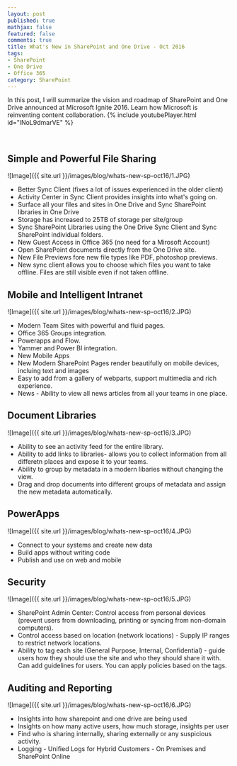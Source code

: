 ```yaml
---
layout: post
published: true
mathjax: false
featured: false
comments: true
title: What's New in SharePoint and One Drive - Oct 2016
tags:
- SharePoint
- One Drive
- Office 365
category: SharePoint
---
```

In this post, I will summarize the vision and roadmap of SharePoint and One Drive announced at Microsoft Ignite 2016. Learn how Microsoft is reinventing content collaboration.
{% include youtubePlayer.html id="lNoL9dmarVE" %}  

<br>

## Simple and Powerful File Sharing

![Image]({{ site.url }}/images/blog/whats-new-sp-oct16/1.JPG)

- Better Sync Client (fixes a lot of issues experienced in the older client)
- Activity Center in Sync Client provides insights into what's going on.
- Surface all your files and sites in One Drive and Sync SharePoint libraries in One Drive
- Storage has increased to 25TB of storage per site/group
- Sync SharePoint Libraries using the One Drive Sync Client and Sync SharePoint individual folders.
- New Guest Access in Office 365 (no need for a Mirosoft Account)
- Open SharePoint documents directly from the One Drive site.
- New File Previews fore new file types like PDF, photoshop previews.
- New sync client allows you to choose which files you want to take offline. Files are still visible even if not taken offline.


## Mobile and Intelligent Intranet

![Image]({{ site.url }}/images/blog/whats-new-sp-oct16/2.JPG)

- Modern Team Sites with powerful and fluid pages.
- Office 365 Groups integration.
- Powerapps and Flow.
- Yammer and Power BI integration.
- New Mobile Apps
- New Modern SharePoint Pages render beautifully on mobile devices, incluing text and images
- Easy to add from a gallery of webparts, support multimedia and rich experience. 
- News - Ability to view all news articles from all your teams in one place.

## Document Libraries

![Image]({{ site.url }}/images/blog/whats-new-sp-oct16/3.JPG)

- Ability to see an activity feed for the entire library. 
- Ability to add links to libraries- allows you to collect information from all differetn places and expose it to your teams.
- Ability to group by metadata in a modern libaries without changing the view. 
- Drag and drop documents into different groups of metadata and assign the new metadata automatically.


## PowerApps

![Image]({{ site.url }}/images/blog/whats-new-sp-oct16/4.JPG)

- Connect to your systems and create new data
- Build apps without writing code
- Publish and use on web and mobile


## Security

![Image]({{ site.url }}/images/blog/whats-new-sp-oct16/5.JPG)

- SharePoint Admin Center: Control access from personal devices (prevent users from downloading, printing or syncing from non-domain computers).
- Control access based on location (network locations) - Supply IP ranges to restrict network locations.
- Ability to tag each site (General Purpose, Internal, Confidential) - guide users how they should use the site and who they should share it with. Can add guidelines for users. You can apply policies based on the tags.


## Auditing and Reporting

![Image]({{ site.url }}/images/blog/whats-new-sp-oct16/6.JPG)

- Insights into how sharepoint and one drive are being used
- Insights on how many active users, how much storage, insights per user
- Find who is sharing internally, sharing externally or any suspicious activity. 
- Logging - Unified Logs for Hybrid Customers - On Premises and SharePoint Online

